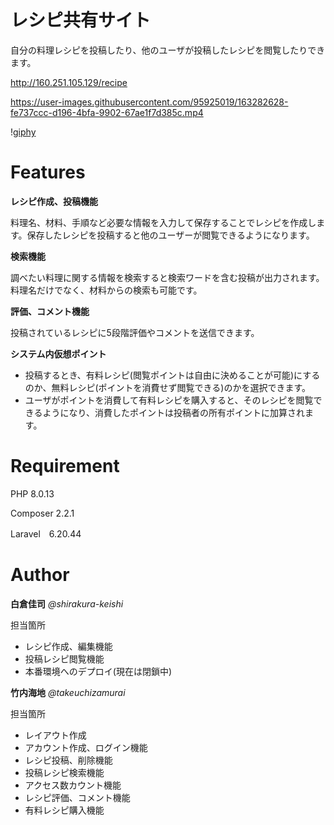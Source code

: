 # レシピ共有サイト

自分の料理レシピを投稿したり、他のユーザが投稿したレシピを閲覧したりできます。

<http://160.251.105.129/recipe>

https://user-images.githubusercontent.com/95925019/163282628-fe737ccc-d196-4bfa-9902-67ae1f7d385c.mp4

\![giphy](https://user-images.githubusercontent.com/95925019/156766530-f11b394f-9757-42ad-b31c-4f22bc32e8d1.gif)

# Features

**レシピ作成、投稿機能**

料理名、材料、手順など必要な情報を入力して保存することでレシピを作成します。保存したレシピを投稿すると他のユーザーが閲覧できるようになります。


**検索機能**

調べたい料理に関する情報を検索すると検索ワードを含む投稿が出力されます。
料理名だけでなく、材料からの検索も可能です。


**評価、コメント機能**

投稿されているレシピに5段階評価やコメントを送信できます。


**システム内仮想ポイント**

- 投稿するとき、有料レシピ(閲覧ポイントは自由に決めることが可能)にするのか、無料レシピ(ポイントを消費せず閲覧できる)のかを選択できます。
- ユーザがポイントを消費して有料レシピを購入すると、そのレシピを閲覧できるようになり、消費したポイントは投稿者の所有ポイントに加算されます。

# Requirement

PHP 8.0.13

Composer 2.2.1

Laravel　6.20.44


# Author

**白倉佳司**
*@shirakura-keishi*

担当箇所

- レシピ作成、編集機能
- 投稿レシピ閲覧機能
- 本番環境へのデプロイ(現在は閉鎖中)

**竹内海地**
*@takeuchizamurai*

担当箇所

- レイアウト作成
- アカウント作成、ログイン機能
- レシピ投稿、削除機能
- 投稿レシピ検索機能
- アクセス数カウント機能
- レシピ評価、コメント機能
- 有料レシピ購入機能

